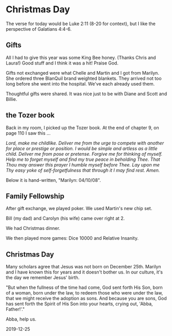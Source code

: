 # Christmas Day

The verse for today would be Luke 2:11 (8-20 for context),
but I like the perspective of Galatians 4:4-6.

## Gifts

All I had to give this year was some King Bee honey. (Thanks Chris
and Laura!) Good stuff and I think it was a hit! Praise God.

Gifts not exchanged were what Chelle and Martin and I got from Marilyn.
She ordered three BlanQuil brand weighted blankets. They arrived
not too long before she went into the hospital.
We've each already used them.

Thoughtful gifts were shared.
It was nice just to be with Diane and Scott and Billie.

## the Tozer book

Back in my room, I picked up the Tozer book.
At the end of chapter 9, on page 110 I saw this ... 

*Lord, make me childlike.
Deliver me from the urge to compete with another for place or prestige
or position. I would be simple and artless as a little child. Deliver me
from pose or pretense. Forgive me for thinking of myself. Help me to
forget myself and find my true peace in beholding Thee. That Thou may
answer this prayer I humble myself before Thee. Lay upon me Thy
easy yoke of self-forgetfulness that through it I may find rest.
Amen.*

Below it is hand-written, "Marilyn: 04/10/08".

## Family Fellowship

After gift exchange, we played poker. We used Martin's new chip set.

Bill (my dad) and Carolyn (his wife) came over right at 2.

We had Christmas dinner.

We then played more games: Dice 10000 and Relative Insanity.

## Christmas Day

Many scholars agree that Jesus was not born on December 25th.
Marilyn and I have known this for years and it doesn't bother us.
In our culture, it's the day we remember Jesus' birth.

"But when the fullness of the time had come, God sent forth His Son,
born of a woman, born under the law, to redeem those who were under the law,
that we might receive the adoption as sons. And because you are sons,
God has sent forth the Spirit of His Son into your hearts,
crying out, 'Abba, Father!'."

Abba, help us.

2019-12-25


